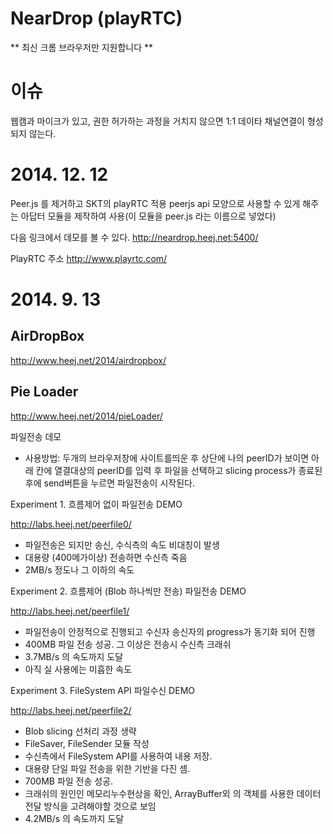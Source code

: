 NearDrop (playRTC)
==================

** 최신 크롬 브라우저만 지원합니다 **
# 이슈 
웹캠과 마이크가 있고, 권한 허가하는 과정을 거치지 않으면 1:1 데이타 채널연결이 형성되지 않는다.

# 2014. 12. 12
Peer.js 를 제거하고 SKT의 playRTC 적용
peerjs api 모양으로 사용할  수 있게 해주는 아답터 모듈을 제작하여 사용(이 모듈을 peer.js 라는 이름으로 넣었다)

다음 링크에서 데모를 볼 수 있다.
http://neardrop.heej.net:5400/

PlayRTC 주소
http://www.playrtc.com/


# 2014. 9. 13

## AirDropBox

http://www.heej.net/2014/airdropbox/

## Pie Loader

http://www.heej.net/2014/pieLoader/

파일전송 데모

- 사용방법: 두개의 브라우저창에 사이트를띄운 후 상단에 나의 peerID가 보이면 아래 칸에 열결대상의 peerID를 입력 후 파일을 선택하고 slicing process가 종료된 후에 send버튼을 누르면 파일전송이 시작된다.

Experiment 1. 흐름제어 없이 파일전송 DEMO

http://labs.heej.net/peerfile0/

- 파일전송은 되지만 송신, 수식측의 속도 비대칭이 발생
- 대용량 (400메가이상) 전송하면 수신측 죽음 
- 2MB/s 정도나 그 이하의 속도

Experiment 2. 흐름제어 (Blob 하나씩만 전송) 파일전송 DEMO

http://labs.heej.net/peerfile1/

- 파일전송이 안정적으로 진행되고 수신자 송신자의 progress가 동기화 되어 진행
- 400MB 파일 전송 성공. 그 이상은 전송시 수신측 크래쉬 
- 3.7MB/s 의 속도까지 도달 
- 아직 실 사용에는 미흡한 속도

Experiment 3. FileSystem API 파일수신 DEMO

http://labs.heej.net/peerfile2/

- Blob slicing 선처리 과정 생략
- FileSaver, FileSender 모듈 작성
- 수신측에서 FileSystem API를 사용하여 내용 저장. 
- 대용량 단일 파일 전송을 위한 기반을 다진 셈.
- 700MB 파일 전송 성공.
- 크래쉬의 원인인 메모리누수현상을 확인, ArrayBuffer외 의 객체를 사용한 데이터 전달 방식을 고려해야할 것으로 보임
- 4.2MB/s 의 속도까지 도달 
